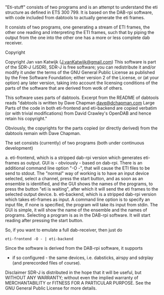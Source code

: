 "Eti-stuff" consists of two programs and is an attempt to
understand the eti structure as defined in ETS 300 799.
It is based on the DAB-rpi software, with code included
from dabtools to actually generate the eti frames.

It consists of two programs, one generating a stream of ETI frames,
the other one reading and interpreting the ETI frames, such that
by piping the output from the one into the other one has a
more or less complete dab receiver.

Copyright

Copyright Jan van Katwijk (J.vanKatwijk@gmail.com) 
This software is part of the  SDR-J (JSDR), SDR-J is free software; you can redistribute it and/or modify
it under the terms of the GNU General Public License as published by the Free Software Foundation; either version 2 of the License, or (at your option) any later version, taking into account the licensing conditions of the parts of the
software that are derived from wotk of others.

This software uses parts of dabtools.
Excerpt from the README of dabtools  reads
"dabtools is written by Dave Chapman <dave@dchapman.com>
Large Parts of the code in both eti-frontend and eti-backend are copied verbatim (or with trivial
modifications) from David Crawley's OpenDAB and hence retain his copyright."

Obviously, the copyrights for the parts copied (or directly derived)
from the dabtools remain with Dave Chapman.

The set consists (currently) of two programs (both under continuous development)

a. eti-frontend, which is a stripped dab-rpi version which
   generates eti-frames as output.
   GUI is - obviously - based on dab-rpi. There is an additional
   command line option "-O -", that will cause the ETI files to be
   send to stdout.
   The "normal" way of working is to have an input device selected, select
   a channel, press the start button, and as soon as an ensemble is
   identified, and the GUI shows the names of the programs, to press
   the button "eti is waiting", after which it will send the eti frames
   to the selected output device.
b. eti-backend, which is a stripped dab-rpi version which takes
   eti-frames as input. A command line option is to specify an input file,
   if none is specified, the program will take its input from stdin.
   The GUI is simple, it will show the name of the ensemble and the names
   of programs. Selecting a program is as in the DAB-rpi software. It will start reading
   after pressing the start button.

So, if you want to emulate a full dab-receiver, then just do

    eti-frontend -O - | eti-backend



Since the software is derived from the DAB-rpi software, it supports
- if so configured - the same devices, i.e. dabsticks, airspy and sdrplay
(and prerecorded files of course).

Disclaimer
SDR-J is distributed in the hope that it will be useful, but WITHOUT ANY WARRANTY; without even the implied warranty of
MERCHANTABILITY or FITNESS FOR A PARTICULAR PURPOSE.  See the GNU General Public License for more details.</i>



